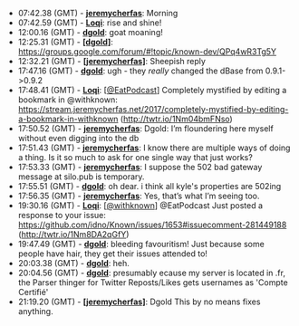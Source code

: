 * <a id="07:42.38">07:42.38 (GMT)</a> - __[jeremycherfas](https://github.com/jeremycherfas)__: Morning
* <a id="07:42.59">07:42.59 (GMT)</a> - __[Loqi](https://github.com/Loqi)__: rise and shine!
* <a id="12:00.16">12:00.16 (GMT)</a> - __[dgold](https://github.com/dgold)__: goat moaning!
* <a id="12:25.31">12:25.31 (GMT)</a> - __[[dgold]](https://github.com/[dgold])__: https://groups.google.com/forum/#!topic/known-dev/QPq4wR3Tg5Y
* <a id="12:32.21">12:32.21 (GMT)</a> - __[[jeremycherfas]](https://github.com/[jeremycherfas])__: Sheepish reply
* <a id="17:47.16">17:47.16 (GMT)</a> - __[dgold](https://github.com/dgold)__: ugh - they _really_ changed the dBase from 0.9.1->0.9.2
* <a id="17:48.41">17:48.41 (GMT)</a> - __[Loqi](https://github.com/Loqi)__: [<a href="https://twitter.com/EatPodcast">@EatPodcast</a>] Completely mystified by editing a bookmark in @withknown: https://stream.jeremycherfas.net/2017/completely-mystified-by-editing-a-bookmark-in-withknown (http://twtr.io/1Nm04bmFNso)
* <a id="17:50.52">17:50.52 (GMT)</a> - __[jeremycherfas](https://github.com/jeremycherfas)__: Dgold: I’m floundering here myself without even digging into the db
* <a id="17:51.43">17:51.43 (GMT)</a> - __[jeremycherfas](https://github.com/jeremycherfas)__: I know there are multiple ways of doing a thing. Is it so much to ask for one single way that just works?
* <a id="17:53.33">17:53.33 (GMT)</a> - __[jeremycherfas](https://github.com/jeremycherfas)__: I suppose the 502 bad gateway message at silo.pub is temporary.
* <a id="17:55.51">17:55.51 (GMT)</a> - __[dgold](https://github.com/dgold)__: oh dear. i think all kyle's properties are 502ing
* <a id="17:56.35">17:56.35 (GMT)</a> - __[jeremycherfas](https://github.com/jeremycherfas)__: Yes, that’s what I’m seeing too.
* <a id="19:30.16">19:30.16 (GMT)</a> - __[Loqi](https://github.com/Loqi)__: [<a href="https://twitter.com/withknown">@withknown</a>] @EatPodcast Just posted a response to your issue: https://github.com/idno/Known/issues/1653#issuecomment-281449188 (http://twtr.io/1Nm8DA2qGfY)
* <a id="19:47.49">19:47.49 (GMT)</a> - __[dgold](https://github.com/dgold)__: bleeding favouritism! Just because some people have hair, they get their issues attended to!
* <a id="20:03.38">20:03.38 (GMT)</a> - __[dgold](https://github.com/dgold)__: heh.
* <a id="20:04.56">20:04.56 (GMT)</a> - __[dgold](https://github.com/dgold)__: presumably ecause my server is located in .fr, the Parser thinger for Twitter Reposts/Likes gets usernames as 'Compte Certifié'
* <a id="21:19.20">21:19.20 (GMT)</a> - __[[jeremycherfas]](https://github.com/[jeremycherfas])__: Dgold This by no means fixes anything.
